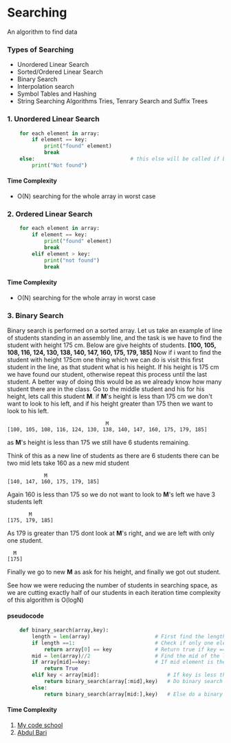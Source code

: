 # Searching
An algorithm to find data

### Types of Searching
* Unordered Linear Search
* Sorted/Ordered Linear Search
* Binary Search
* Interpolation search
* Symbol Tables and Hashing
* String Searching Algorithms Tries, Tenrary Search and Suffix Trees

### 1. Unordered Linear Search

```python
    for each element in array:
        if element == key:
            print("found" element)
            break
    else:                               # this else will be called if break statement is not called
        print("Not found")
```
#### Time Complexity
* O(N) searching for the whole array in worst case

### 2. Ordered Linear Search
```python
    for each element in array:
        if element == key:
            print("found" element)
            break
        elif element > key:
            print("not found")
            break
```
#### Time Complexity
* O(N) searching for the whole array in worst case

### 3. Binary Search
Binary search is performed on a sorted array. Let us take an example of line of students standing in an assembly line, and the task is we have to find the student with height 175 cm. Below are give heights of students.
__[100, 105, 108, 116, 124, 130, 138, 140, 147, 160, 175, 179, 185]__
Now if i want to find the student with height 175cm one thing which we can do is visit this first student in the line, as that student what is his height. If his height is 175 cm we have found our student, otherwise repeat this process until the last student. A better way of doing this would be as we already know how many student there are in the class. Go to the middle student and his for his height, lets call this student __M__. if __M__'s height is less than 175 cm we don't want to look to his left, and if his height greater than 175 then we want to look to his left.
```
                                M
[100, 105, 108, 116, 124, 130, 138, 140, 147, 160, 175, 179, 185]
```
as  __M__'s height is less than 175 we still have 6 students remaining.

Think of this as a new line of students as there are 6 students there can be two mid lets take 160 as a new mid student
```
            M
[140, 147, 160, 175, 179, 185]
```
Again 160 is less than 175 so we do not want to look to __M__'s left we have 3 students left

```
       M
[175, 179, 185]
```
As 179 is greater than 175 dont look at __M__'s right, and we are left with only one student.
```
  M
[175]
```
Finally we go to new __M__ as ask for his height, and finally we got out student.

See how we were reducing the number of students in searching space, as we are cutting exactly half of our students in each iteration time complexity of this algorithm is O(logN)

#### pseudocode

```python
    def binary_search(array,key):
        length = len(array)                     # First find the length of the array/students
        if length ==1:                          # Check if only one element is in the list
            return array[0] == key              # Return true if key == one element, return false otherwise
        mid = len(array)//2                     # Find the mid of the list
        if array[mid]==key:                     # If mid element is the key return true
            return True
        elif key < array[mid]:                      # If key is less than mid element
            return binary_search(array[:mid],key)   # Do binary search on 0 to mid-1 element
        else:
            return binary_search(array[mid:],key)   # Else do a binary search on mid+1 to last element
```

#### Time Complexity
1. [My code school](https://www.youtube.com/watch?v=j5uXyPJ0Pew)
2. [Abdul Bari](https://www.youtube.com/watch?v=uEUXGcc2VXM)